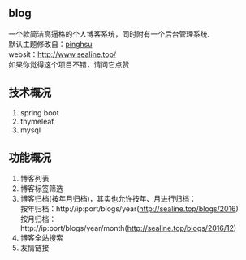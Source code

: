 ## blog
一个款简洁高逼格的个人博客系统，同时附有一个后台管理系统.            
默认主题修改自：[pinghsu](https://github.com/chakhsu/pinghsu)             
websit：http://www.sealine.top/    
如果你觉得这个项目不错，请问它点赞      
## 技术概况
1. spring boot
2. thymeleaf
3. mysql

## 功能概况
1. 博客列表
2. 博客标签筛选
3. 博客归档(按年月归档)，其实也允许按年、月进行归档：        
按年归档：http://ip:port/blogs/year(http://sealine.top/blogs/2016)   
按月归档：http://ip:port/blogs/year/month(http://sealine.top/blogs/2016/12)   
4. 博客全站搜索
5. 友情链接
 
